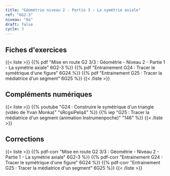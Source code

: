 ```yaml
---
title: "Géométrie niveau 2 - Partie 3 : La symétrie axiale"
ref: "6G2-3"
niveau: "6e"
draft: false
cycle: 3
---
```


<h2 class="ui horizontal divider header"> Fiches d'exercices</h2>


{{< liste >}}
	{{% pdf "Mise en route G2 3/3 : Géométrie - Niveau 2 - Partie 1 - La symétrie axiale" 6G2-3 %}}
	{{% pdf "Entrainement G24 : Tracer le symétrique d'une figure" 6G24 %}}
	{{% pdf "Entrainement G25 : Tracer la médiatrice d'un segment" 6G25 %}}
{{< /liste >}}

<div class="ui hidden divider"></div>
<div class="ui hidden divider"></div>

<h2 class="ui horizontal divider header"> Compléments numériques</h2>


{{< liste >}}
	{{% youtube "G24 : Construire le symétrique d'un triangle (vidéo de Yvan Monka)" "sRcgsiPeIq4" %}}
	{{% iep "G25 : Tracer la médiatrice d'un segment (animation Instrumenpoche)" "146" %}}
{{< /liste >}}

<div class="ui hidden divider"></div>
<div class="ui hidden divider"></div>

<h2 class="ui horizontal divider header"> Corrections</h2>

{{< liste >}}
	{{% pdf-corr "Mise en route G2 3/3 : Géométrie - Niveau 2 - Partie 1 - La symétrie axiale" 6G2-3 %}}
	{{% pdf-corr "Entrainement G24 : Tracer le symétrique d'une figure" 6G24 %}}
	{{% pdf-corr "Entrainement G25 : Tracer la médiatrice d'un segment" 6G25 %}}
{{< /liste >}}


